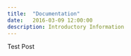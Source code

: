 ```yaml
---
title:  "Documentation"
date:   2016-03-09 12:00:00
description: Introductory Information
---
```


Test Post
